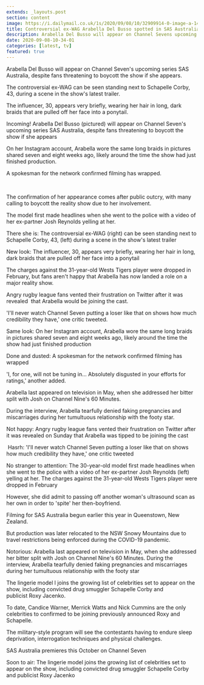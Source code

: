 ```yaml
---
extends: _layouts.post
section: content
image: https://i.dailymail.co.uk/1s/2020/09/08/10/32909914-0-image-a-141_1599557244013.jpg 
title: Controversial ex-WAG Arabella Del Busso spotted in SAS Australia trailer 
description: Arabella Del Busso will appear on Channel Sevens upcoming series SAS Australia, despite fans threatening to boycott the show if she appears.  
date: 2020-09-08-10-34-01 
categories: [latest, tv] 
featured: true 
--- 
```

 Arabella Del Busso will appear on Channel Seven's upcoming series SAS Australia, despite fans threatening to boycott the show if she appears. 

The controversial ex-WAG can be seen standing next to Schapelle Corby, 43, during a scene in the show's latest trailer. 

The influencer, 30, appears very briefly, wearing her hair in long, dark braids that are pulled off her face into a ponytail. 

Incoming! Arabella Del Busso (pictured) will appear on Channel Seven's upcoming series SAS Australia, despite fans threatening to boycott the show if she appears

On her Instagram account, Arabella wore the same long braids in pictures shared seven and eight weeks ago, likely around the time the show had just finished production. 

A spokesman for the network confirmed filming has wrapped. 

 

The confirmation of her appearance comes after public outcry, with many calling to boycott the reality show due to her involvement.   

The model first made headlines when she went to the police with a video of her ex-partner Josh Reynolds yelling at her.

There she is: The controversial ex-WAG (right) can be seen standing next to Schapelle Corby, 43, (left) during a scene in the show's latest trailer

New look: The influencer, 30, appears very briefly, wearing her hair in long, dark braids that are pulled off her face into a ponytail

The charges against the 31-year-old Wests Tigers player were dropped in February, but fans aren't happy that Arabella has now landed a role on a major reality show.

Angry rugby league fans vented their frustration on Twitter after it was revealed  that Arabella would be joining the cast. 

'I'll never watch Channel Seven putting a loser like that on shows how much credibility they have,' one critic tweeted.

Same look: On her Instagram account, Arabella wore the same long braids in pictures shared seven and eight weeks ago, likely around the time the show had just finished production 

Done and dusted: A spokesman for the network confirmed filming has wrapped

'I, for one, will not be tuning in... Absolutely disgusted in your efforts for ratings,' another added.  

Arabella last appeared on television in May, when she addressed her bitter split with Josh on Channel Nine's 60 Minutes.   

During the interview, Arabella tearfully denied faking pregnancies and miscarriages during her tumultuous relationship with the footy star. 

Not happy: Angry rugby league fans vented their frustration on Twitter after it was revealed on Sunday that Arabella was tipped to be joining the cast

 Hasrh: 'I'll never watch Channel Seven putting a loser like that on shows how much credibility they have,' one critic tweeted

No stranger to attention: The 30-year-old model first made headlines when she went to the police with a video of her ex-partner Josh Reynolds (left) yelling at her. The charges against the 31-year-old Wests Tigers player were dropped in February

However, she did admit to passing off another woman's ultrasound scan as her own in order to 'spite' her then-boyfriend.  

Filming for SAS Australia begun earlier this year in Queenstown, New Zealand.

But production was later relocated to the NSW Snowy Mountains due to travel restrictions being enforced during the COVID-19 pandemic. 

Notorious: Arabella last appeared on television in May, when she addressed her bitter split with Josh on Channel Nine's 60 Minutes. During the interview, Arabella tearfully denied faking pregnancies and miscarriages during her tumultuous relationship with the footy star

The lingerie model l joins the growing list of celebrities set to appear on the show, including convicted drug smuggler Schapelle Corby and publicist Roxy Jacenko.

To date, Candice Warner, Merrick Watts and Nick Cummins are the only celebrities to confirmed to be joining previously announced Roxy and Schapelle. 

The military-style program will see the contestants having to endure sleep deprivation, interrogation techniques and physical challenges.

SAS Australia premieres this October on Channel Seven 

Soon to air: The lingerie model joins the growing list of celebrities set to appear on the show, including convicted drug smuggler Schapelle Corby and publicist Roxy Jacenko

